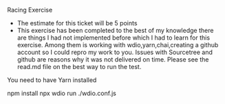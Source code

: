 Racing Exercise
* The estimate for this ticket will be 5 points
* This exercise has been completed to the best of my knowledge there are things I had not implemented before which I had to learn for this exercise.
Among them is working with wdio,yarn,chai,creating a github account so I could repro my work to you.
Issues with Sourcetree and github are reasons why it was not delivered on time.
Please see the read.md file on the best way to run the test.

You need to have Yarn installed

npm install
npx wdio run ./wdio.conf.js
